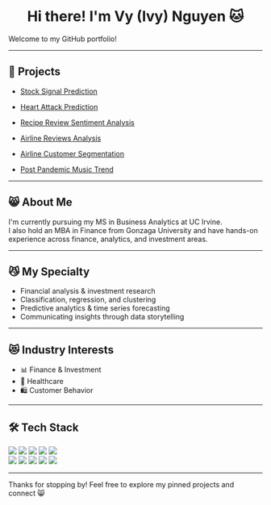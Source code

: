 <h1 align="center">Hi there! I'm Vy (Ivy) Nguyen 🐱</h1>

<p>Welcome to my GitHub portfolio!</p>

---

## 📁 Projects

- [Stock Signal Prediction](https://github.com/ivy-nguyen12/Stock_Signal_Prediction)
  
- [Heart Attack Prediction](https://github.com/ivy-nguyen12/Heart_Attack_Prediction)    

- [Recipe Review Sentiment Analysis](https://github.com/ivy-nguyen12/Recipe_Review_Sentiment_Analysis) 

- [Airline Reviews Analysis](https://github.com/ivy-nguyen12/Airline_Reviews_Analysis)  

- [Airline Customer Segmentation](https://github.com/ivy-nguyen12/Airline_Customer_Segmentation)  

- [Post Pandemic Music Trend](https://github.com/ivy-nguyen12/Post_Pandemic_Music_Trend_Analysis)  

---

## 😸 About Me

I'm currently pursuing my MS in Business Analytics at UC Irvine.  
I also hold an MBA in Finance from Gonzaga University and have hands-on experience across finance, analytics, and investment areas.

---

## 😼 My Specialty

- Financial analysis & investment research  
- Classification, regression, and clustering  
- Predictive analytics & time series forecasting  
- Communicating insights through data storytelling  

---

## 😻 Industry Interests

- 📊 Finance & Investment  
- 🧬 Healthcare  
- 🛍️ Customer Behavior  

---

## 🛠️ Tech Stack

<p align="left">
  <img src="https://img.shields.io/badge/Python-3776AB?style=for-the-badge&logo=python&logoColor=white"/>
  <img src="https://img.shields.io/badge/R-276DC3?style=for-the-badge&logo=r&logoColor=white"/>
  <img src="https://img.shields.io/badge/MySQL-00758F?style=for-the-badge&logo=mysql&logoColor=white"/>
  <img src="https://img.shields.io/badge/Power%20BI-F2C811?style=for-the-badge&logo=powerbi&logoColor=black"/>
  <img src="https://img.shields.io/badge/Tableau-E97627?style=for-the-badge&logo=tableau&logoColor=white"/>
  <br/>
  <img src="https://img.shields.io/badge/Pandas-150458?style=for-the-badge&logo=pandas&logoColor=white"/>
  <img src="https://img.shields.io/badge/Numpy-013243?style=for-the-badge&logo=numpy&logoColor=white"/>
  <img src="https://img.shields.io/badge/SPSS-313131?style=for-the-badge&logo=IBM&logoColor=white"/>
  <img src="https://img.shields.io/badge/Git-F05032?style=for-the-badge&logo=git&logoColor=white"/>
  <img src="https://img.shields.io/badge/Markdown-000000?style=for-the-badge&logo=markdown&logoColor=white"/>
</p>

---

<p>Thanks for stopping by! Feel free to explore my pinned projects and connect 😸</p>
